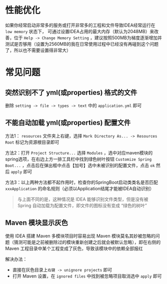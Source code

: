 # 性能优化

如果你经常启动非常多的服务或打开非常多的工程和文件导致IDEA经常运行在 `low memory` 状态下， 可通过设置IDEA占用的最大内存（默认为2048MB）来改善，位于 `Help -> Change Memory Setting` ，建议按照500MB为梯度逐渐增加并测试是否够用（设置为2560MB的我在日常使用过程中已经没有再碰到这个问题了，所以也不需要设置得非常大）

# 常见问题

## 突然识别不了 yml(或properties) 格式的文件

删除 `setting -> file -> types -> text` 中的 `application.yml` 即可

## 不能自动加载 yml(或properties) 配置文件

方法1： `resources` 文件夹上右键，选择 `Mark Directory As... -> Resources Root` 标记为资源根目录即可

方法2：打开 `Project Structure...` 选择 `Modules` ，选中对应maven模块的spring选项，在右边上方一排工具栏中找到绿色树叶按钮 `Customize Spring Boot...` ，点击后在弹出框中点击【加号】选中未被识别的配置文件，点击 `ok` 然后 `apply` 即可

方法3：以上两种方法都不起作用时，检查你的SpringBoot启动类类名是否匹配 `xxxApplication` 的命名规则（必须以Application结尾才能被IDEA自动识别）

> 与上面不同的是，这种情况是 IDEA 能够识别文件类型，但是没有被 Spring 自动加载为配置文件，即文件的图标没有变成 “绿色的树叶”

## Maven 模块显示灰色

使用 IDEA 搭建 Maven 多模块项目时容易出现 Maven 模块莫名其妙被忽略的问题（猜测可能是之前被删除过的模块重新创建之后就会被默认忽略），即在右侧的 Maven 工程目录中某个工程变成了灰色，导致该模块中的依赖全部报红

解决办法：

* 直接在灰色目录上`右键 -> unignore projects` 即可
* 打开 Maven 设置，在 `ignored files` 中找到被忽略项目取消选中 `apply` 即可
